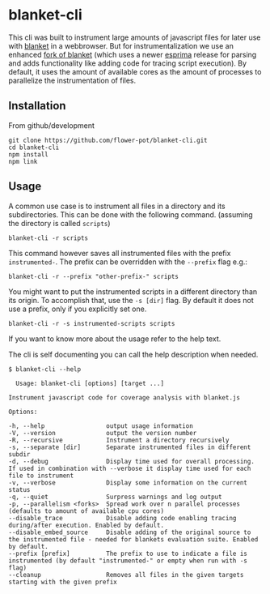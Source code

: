 blanket-cli
===========

This cli was built to instrument large amounts of javascript files for later
use with [blanket](http://blanketjs.org/) in a webbrowser. But for instrumentalization we use an enhanced [fork of blanket](https://github.com/FlorianLoch/blanket) (which uses a newer [esprima](https://github.com/FlorianLoch/blanket) release for parsing and adds functionality like adding code for tracing script execution). 
By default, it uses the amount of available cores as the amount of processes to parallelize the instrumentation of files.

Installation
------------

From github/development

	git clone https://github.com/flower-pot/blanket-cli.git
	cd blanket-cli
	npm install
	npm link

Usage
-----

A common use case is to instrument all files in a directory and its
subdirectories. This can be done with the following command. (assuming the
directory is called `scripts`)

	blanket-cli -r scripts

This command however saves all instrumented files with the prefix
`instrumented-`. The prefix can be overridden with the `--prefix` flag e.g.:

	blanket-cli -r --prefix "other-prefix-" scripts

You might want to put the instrumented scripts in a different directory than
its origin. To accomplish that, use the `-s [dir]` flag. By default it does not
use a prefix, only if you explicitly set one.

	blanket-cli -r -s instrumented-scripts scripts

If you want to know more about the usage refer to the help text.

The cli is self documenting you can call the help description when needed.

	$ blanket-cli --help
	
	  Usage: blanket-cli [options] [target ...]
    
    Instrument javascript code for coverage analysis with blanket.js
    
    Options:
    
    -h, --help                 output usage information
    -V, --version              output the version number
    -R, --recursive            Instrument a directory recursively
    -s, --separate [dir]       Separate instrumented files in different subdir
    -d, --debug                Display time used for overall processing. If used in combination with --verbose it display time used for each file to instrument
    -v, --verbose              Display some information on the current status
    -q, --quiet                Surpress warnings and log output
    -p, --parallelism <forks>  Spread work over n parallel processes (defaults to amount of available cpu cores)
    --disable_trace            Disable adding code enabling tracing during/after execution. Enabled by default.
    --disable_embed_source     Disable adding of the original source to the instrumented file - needed for blankets evaluation suite. Enabled by default.
    --prefix [prefix]          The prefix to use to indicate a file is instrumented (by default "instrumented-" or empty when run with -s flag)
    --cleanup                  Removes all files in the given targets starting with the given prefix
